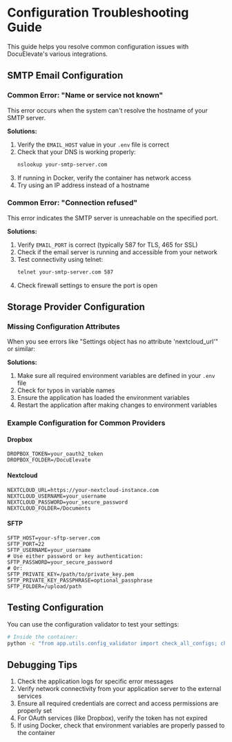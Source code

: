 # Configuration Troubleshooting Guide

This guide helps you resolve common configuration issues with DocuElevate's various integrations.

## SMTP Email Configuration

### Common Error: "Name or service not known"

This error occurs when the system can't resolve the hostname of your SMTP server.

**Solutions:**
1. Verify the `EMAIL_HOST` value in your `.env` file is correct
2. Check that your DNS is working properly:
   ```bash
   nslookup your-smtp-server.com
   ```
3. If running in Docker, verify the container has network access
4. Try using an IP address instead of a hostname

### Common Error: "Connection refused"

This error indicates the SMTP server is unreachable on the specified port.

**Solutions:**
1. Verify `EMAIL_PORT` is correct (typically 587 for TLS, 465 for SSL)
2. Check if the email server is running and accessible from your network
3. Test connectivity using telnet:
   ```bash
   telnet your-smtp-server.com 587
   ```
4. Check firewall settings to ensure the port is open

## Storage Provider Configuration

### Missing Configuration Attributes

When you see errors like "Settings object has no attribute 'nextcloud_url'" or similar:

**Solutions:**
1. Make sure all required environment variables are defined in your `.env` file
2. Check for typos in variable names
3. Ensure the application has loaded the environment variables
4. Restart the application after making changes to environment variables

### Example Configuration for Common Providers

#### Dropbox
```
DROPBOX_TOKEN=your_oauth2_token
DROPBOX_FOLDER=/DocuElevate
```

#### Nextcloud
```
NEXTCLOUD_URL=https://your-nextcloud-instance.com
NEXTCLOUD_USERNAME=your_username
NEXTCLOUD_PASSWORD=your_secure_password
NEXTCLOUD_FOLDER=/Documents
```

#### SFTP
```
SFTP_HOST=your-sftp-server.com
SFTP_PORT=22
SFTP_USERNAME=your_username
# Use either password or key authentication:
SFTP_PASSWORD=your_secure_password
# Or:
SFTP_PRIVATE_KEY=/path/to/private_key.pem
SFTP_PRIVATE_KEY_PASSPHRASE=optional_passphrase
SFTP_FOLDER=/upload/path
```

## Testing Configuration

You can use the configuration validator to test your settings:

```bash
# Inside the container:
python -c "from app.utils.config_validator import check_all_configs; check_all_configs()"
```

## Debugging Tips

1. Check the application logs for specific error messages
2. Verify network connectivity from your application server to the external services
3. Ensure all required credentials are correct and access permissions are properly set
4. For OAuth services (like Dropbox), verify the token has not expired
5. If using Docker, check that environment variables are properly passed to the container
